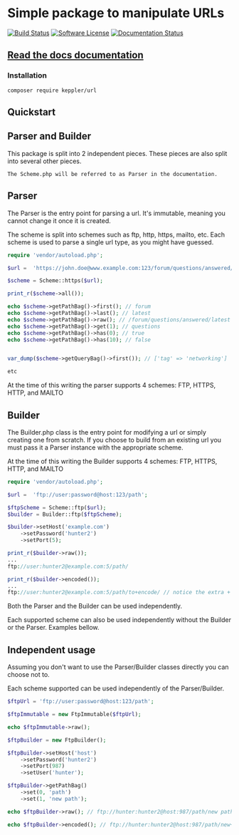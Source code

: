 # Simple package to manipulate URLs

[![Build Status](https://travis-ci.org/KepplerPl/url.svg?branch=master)](https://travis-ci.org/KepplerPl/url)
[![Software License](https://img.shields.io/badge/license-MIT-brightgreen.svg?style=flat-square)](LICENSE.md)
[![Documentation Status](https://readthedocs.org/projects/kepplerpl-scheme/badge/?version=latest)](https://kepplerpl-scheme.readthedocs.io/en/latest/?badge=latest)

## [Read the docs documentation](https://kepplerpl-scheme.readthedocs.io/en/latest/)

### Installation

```
composer require keppler/url
```


Quickstart
----------

Parser and Builder
----------

This package is split into 2 independent pieces. These pieces are also split into several other pieces.

    The Scheme.php will be referred to as Parser in the documentation.

Parser
------

The Parser is the entry point for parsing a url. It's immutable, meaning you cannot change it once it is created.

The scheme is split into schemes such as ftp, http, https, mailto, etc.
Each scheme is used to parse a single url type, as you might have guessed.

```php
require 'vendor/autoload.php';

$url =  'https://john.doe@www.example.com:123/forum/questions/answered/latest?tag=networking&order=newest#top';

$scheme = Scheme::https($url);

print_r($scheme->all());

echo $scheme->getPathBag()->first(); // forum
echo $scheme->getPathBag()->last(); // latest
echo $scheme->getPathBag()->raw(); // /forum/questions/answered/latest
echo $scheme->getPathBag()->get(1); // questions
echo $scheme->getPathBag()->has(0); // true
echo $scheme->getPathBag()->has(10); // false


var_dump($scheme->getQueryBag()->first()); // ['tag' => 'networking']

etc
````

At the time of this writing the parser supports 4 schemes: FTP, HTTPS, HTTP, and MAILTO

Builder
-------

The Builder.php class is the entry point for modifying a url or simply creating one from scratch.
If you choose to build from an existing url you must pass it a Parser instance with the appropriate scheme.

At the time of this writing the Builder supports 4 schemes: FTP, HTTPS, HTTP, and MAILTO

```php
require 'vendor/autoload.php';

$url =  'ftp://user:password@host:123/path';

$ftpScheme = Scheme::ftp($url);
$builder = Builder::ftp($ftpScheme);

$builder->setHost('example.com')
    ->setPassword('hunter2')
    ->setPort(5);

print_r($builder->raw());
...
ftp://user:hunter2@example.com:5/path/

print_r($builder->encoded());
...
ftp://user:hunter2@example.com:5/path/to+encode/ // notice the extra +
````

Both the Parser and the Builder can be used independently.

Each supported scheme can also be used independently without the Builder or the Parser. Examples bellow.

Independent usage
-----------------

Assuming you don't want to use the Parser/Builder classes directly you can choose not to.

Each scheme supported can be used independently of the Parser/Builder.

```php
$ftpUrl = 'ftp://user:password@host:123/path';

$ftpImmutable = new FtpImmutable($ftpUrl);

echo $ftpImmutable->raw();

$ftpBuilder = new FtpBuilder();

$ftpBuilder->setHost('host')
    ->setPassword('hunter2')
    ->setPort(987)
    ->setUser('hunter');

$ftpBuilder->getPathBag()
    ->set(0, 'path')
    ->set(1, 'new path');

echo $ftpBuilder->raw(); // ftp://hunter:hunter2@host:987/path/new path/

echo $ftpBuilder->encoded(); // ftp://hunter:hunter2@host:987/path/new+path/
````